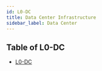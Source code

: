```yaml
---
id: L0-DC
title: Data Center Infrastructure
sidebar_label: Data Center
---
```


## Table of L0-DC

- [L0-DC](L0-DC.md)
